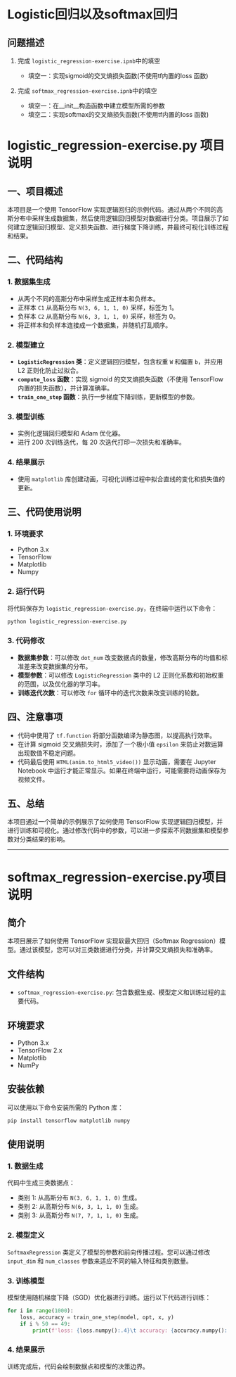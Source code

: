 
# Logistic回归以及softmax回归


## 问题描述
1. 完成 `logistic_regression-exercise.ipnb`中的填空
   * 填空一：实现sigmoid的交叉熵损失函数(不使用tf内置的loss 函数)
   
1. 完成 `softmax_regression-exercise.ipnb`中的填空
    * 填空一：在__init__构造函数中建立模型所需的参数
    * 填空二：实现softmax的交叉熵损失函数(不使用tf内置的loss 函数)

# logistic_regression-exercise.py 项目说明

## 一、项目概述
本项目是一个使用 TensorFlow 实现逻辑回归的示例代码。通过从两个不同的高斯分布中采样生成数据集，然后使用逻辑回归模型对数据进行分类。项目展示了如何建立逻辑回归模型、定义损失函数、进行梯度下降训练，并最终可视化训练过程和结果。

## 二、代码结构
### 1. 数据集生成
- 从两个不同的高斯分布中采样生成正样本和负样本。
- 正样本 `C1` 从高斯分布 `N(3, 6, 1, 1, 0)` 采样，标签为 1。
- 负样本 `C2` 从高斯分布 `N(6, 3, 1, 1, 0)` 采样，标签为 0。
- 将正样本和负样本连接成一个数据集，并随机打乱顺序。

### 2. 模型建立
- **`LogisticRegression` 类**：定义逻辑回归模型，包含权重 `W` 和偏置 `b`，并应用 L2 正则化防止过拟合。
- **`compute_loss` 函数**：实现 sigmoid 的交叉熵损失函数（不使用 TensorFlow 内置的损失函数），并计算准确率。
- **`train_one_step` 函数**：执行一步梯度下降训练，更新模型的参数。

### 3. 模型训练
- 实例化逻辑回归模型和 Adam 优化器。
- 进行 200 次训练迭代，每 20 次迭代打印一次损失和准确率。

### 4. 结果展示
- 使用 `matplotlib` 库创建动画，可视化训练过程中拟合直线的变化和损失值的更新。

## 三、代码使用说明
### 1. 环境要求
- Python 3.x
- TensorFlow
- Matplotlib
- Numpy

### 2. 运行代码
将代码保存为 `logistic_regression-exercise.py`，在终端中运行以下命令：
```bash
python logistic_regression-exercise.py
```

### 3. 代码修改
- **数据集参数**：可以修改 `dot_num` 改变数据点的数量，修改高斯分布的均值和标准差来改变数据集的分布。
- **模型参数**：可以修改 `LogisticRegression` 类中的 L2 正则化系数和初始权重的范围，以及优化器的学习率。
- **训练迭代次数**：可以修改 `for` 循环中的迭代次数来改变训练的轮数。

## 四、注意事项
- 代码中使用了 `tf.function` 将部分函数编译为静态图，以提高执行效率。
- 在计算 sigmoid 交叉熵损失时，添加了一个极小值 `epsilon` 来防止对数运算出现数值不稳定问题。
- 代码最后使用 `HTML(anim.to_html5_video())` 显示动画，需要在 Jupyter Notebook 中运行才能正常显示。如果在终端中运行，可能需要将动画保存为视频文件。

## 五、总结
本项目通过一个简单的示例展示了如何使用 TensorFlow 实现逻辑回归模型，并进行训练和可视化。通过修改代码中的参数，可以进一步探索不同数据集和模型参数对分类结果的影响。

---

# softmax_regression-exercise.py项目说明

## 简介

本项目展示了如何使用 TensorFlow 实现软最大回归（Softmax Regression）模型。通过该模型，您可以对三类数据进行分类，并计算交叉熵损失和准确率。

## 文件结构

-   `softmax_regression-exercise.py`: 包含数据生成、模型定义和训练过程的主要代码。

## 环境要求

-   Python 3.x
-   TensorFlow 2.x
-   Matplotlib
-   NumPy

## 安装依赖

可以使用以下命令安装所需的 Python 库：

```bash
pip install tensorflow matplotlib numpy
```

## 使用说明

### 1. 数据生成

代码中生成三类数据点：

-   类别 1: 从高斯分布 `N(3, 6, 1, 1, 0)` 生成。
-   类别 2: 从高斯分布 `N(6, 3, 1, 1, 0)` 生成。
-   类别 3: 从高斯分布 `N(7, 7, 1, 1, 0)` 生成。

### 2. 模型定义

`SoftmaxRegression` 类定义了模型的参数和前向传播过程。您可以通过修改 `input_dim` 和 `num_classes` 参数来适应不同的输入特征和类别数量。

### 3. 训练模型

模型使用随机梯度下降（SGD）优化器进行训练。运行以下代码进行训练：

```python
for i in range(1000):
    loss, accuracy = train_one_step(model, opt, x, y)
    if i % 50 == 49:
        print(f'loss: {loss.numpy():.4}\t accuracy: {accuracy.numpy():.4}')
```

### 4. 结果展示

训练完成后，代码会绘制数据点和模型的决策边界。

